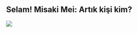 ## Selam! Misaki Mei: Artık kişi kim?
![](https://komarev.com/ghpvc/?username=mei-misaki&style=plastic&color=872f59)
